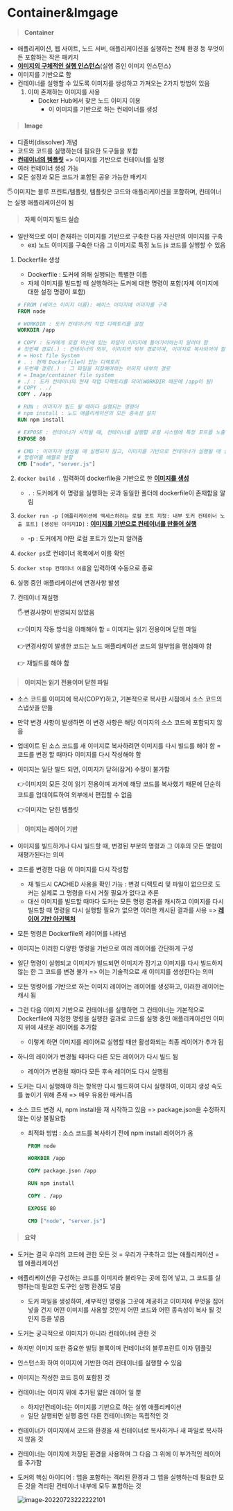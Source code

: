 # Container&Imgage

> #### Container

- 애플리케이션, 웹 사이트, 노드 서버, 애플리케이션을 실행하는 전체 환경 등 무엇이든 포함하는 작은 패키지
- **<u>이미지의 구체적인 실행 인스턴스</u>**(실행 중인 이미지 인스턴스)
- 이미지를 기반으로 함
- 컨테이너를 실행할 수 있도록 이미지를 생성하고 가져오는 2가지 방법이 있음
  1. 이미 존재하는 이미지를 사용
     - Docker Hub에서 찾은 노드 이미지 이용
       - 이 이미지를 기반으로 하는 컨테이너를 생성



> #### Image

- 디졸버(dissolver) 개념
- 코드와 코드를 실행하는데 필요한 도구들을 포함
- <u>**컨테이너의 템플릿**</u> => 이미지를 기반으로 컨테이너를 실행
- 여러 컨테이너 생성 가능
- 모든 설정과 모든 코드가 포함된 공유 가능한 패키지

🖐이미지는 블루 프린트/템플릿, 템플릿은 코드와 애플리케이션을 포함하며, 컨테이너는 실행 애플리케이션이 됨





> #### 자체 이미지 빌드 실습

- 일반적으로 이미 존재하는 이미지를 기반으로 구축한 다음 자신만의 이미지를 구축
  - ex) 노드 이미지를 구축한 다음 그 이미지로 특정 노드 js 코드를 실행할 수 있음

1. Dockerfile 생성

   - Dockerfile : 도커에 의해 실행되는 특별한 이름
   - 자체 이미지를 빌드할 때 실행하려는 도커에 대한 명령이 포함(자체 이미지에 대한 설정 명령이 포함)

   ```dockerfile
   # FROM (베이스 이미지 이름): 베이스 이미지에 이미지를 구축
   FROM node
   
   # WORKDIR : 도커 컨테이너의 작업 디렉토리를 설정
   WORKDIR /app
   
   # COPY : 도커에게 로컬 머신에 있는 파일이 이미지에 들어가야하는지 알려야 함
   # 첫번째 경로(.) : 컨테이너의 외부, 이미지의 외부 경로이며, 이미지로 복사되어야 할 파일이 있는 곳
   # = Host file System
   # . : 현재 Dockerfile이 있는 디렉토리
   # 두번째 경로(.) : 그 파일을 저장해야하는 이미지 내부의 경로
   # = Image/container file system
   # ./ : 도커 컨테이너의 현재 작업 디렉토리를 의미(WORKDIR 때문에 /app이 됨)
   # COPY . ./
   COPY . /app
   
   # RUN : 이미지가 빌드 될 때마다 실행되는 명령어
   # npm install : 노드 애플리케이션의 모든 종속성 설치
   RUN npm install
   
   # EXPOSE : 컨테이너가 시작될 때, 컨테이너를 실행할 로컬 시스템에 특정 포트를 노출하고 싶다는 것을 도커에게 알림 = 도커에서 포트 80을 연것
   EXPOSE 80
   
   # CMD : 이미지가 생성될 때 실행되지 않고, 이미지를 기반으로 컨테이너가 실행될 때 실행됨
   # 명령어를 배열로 분할
   CMD ["node", "server.js"]
   ```

2. `docker build .` 입력하여 dockerfile을 기반으로 한 **<u>이미지를 생성</u>**

   - `.` : 도커에게 이 명령을 실행하는 곳과 동일한 폴더에  dockerfile이 존재함을 알림

3. `docker run -p [애플리케이션에 액세스하려는 로컬 포트 지정: 내부 도커 컨테이너 노출 포트] [생성된 이미지ID]` : **<u>이미지를 기반으로 컨테이너를 만들어 실행</u>**

   - -p : 도커에게 어떤 로컬 포트가 있는지 알려줌

4. `docker ps`로 컨테이너 목록에서 이름 확인

5. `docker stop 컨테이너 이름`을 입력하여 수동으로 종료

6. 실행 중인 애플리케이션에 변경사항 발생

7. 컨테이너 재실행

   🖐변경사항이 반영되지 않았음

   👉이미지 작동 방식을 이해해야 함 = 이미지는 읽기 전용이며 닫힌 파일

   👉변경사항이 발생한 코드는 노드 애플리케이션 코드의 일부임을 명심해야 함

   👉 재빌드를 해야 함





> ####  이미지는 읽기 전용이며 닫힌 파일

- 소스 코드를 이미지에 복사(COPY)하고, 기본적으로 복사한 시점에서 소스 코드의 스냅샷을 만듦

- 만약 변경 사항이 발생하면 이 변경 사항은 해당 이미지의 소스 코드에 포함되지 않음

- 업데이트 된 소스 코드를 새 이미지로 복사하려면 이미지를 다시 빌드를 해야 함 = 코드를 변경 할 때마다 이미지를 다시 작성해야 함

- 이미지는 일단 빌드 되면, 이미지가 닫혀(잠겨) 수정이 불가함

  👉이미지의 모든 것이 읽기 전용이며 과거에 해당 코드를 복사했기 때문에 단순히 코드를 업데이트하여 외부에서 편집할 수 없음

  👉이미지는 닫힌 템플릿



> #### 이미지는 레이어 기반

- 이미지를 빌드하거나 다시 빌드할 때, 변경된 부분의 명령과 그 이후의 모든 명령이 재평가된다는 의미
- 코드를 변경한 다음 이 이미지를 다시 작성함
  - 재 빌드시 CACHED 사용을 확인 가능 : 변경 디렉토리 및 파일이 없으므로 도커는 실제로 그 명령을 다시 거칠 필요가 없다고 추론
  - 대신 이미지를 빌드할 때마다 도커는 모든 명령 결과를 캐시하고 이미지를 다시 빌드할 때  명령을 다시 실행할 필요가 없으면 이러한 캐시된 결과를 사용 => **<u>레이어 기반 아키텍처</u>**
- 모든 명령은  Dockerfile의 레이어를 나타냄
- 이미지는 이러한 다양한 명령을 기반으로 여러 레이어를 간단하게 구성
- 일단 명령이 실행되고 이미지가 빌드되면 이미지가 잠기고 이미지를 다시 빌드하지 않는 한 그 코드를 변경 불가 => 이는 기술적으로 새 이미지를 생성한다는 의미
- 모든 명령어를 기반으로 하는 이미지 레이어는 레이어를 생성하고, 이러한 레이어는 캐시 됨
- 그런 다음 이미지 기반으로 컨테이너를 실행하면 그 컨테이너는 기본적으로 Dockerfile에 지정한 명령을 실행한 결과로 코드를 실행 중인 애플리케이션인 이미지 위에 새로운 레이어를 추가함
  - 이렇게 하면 이미지를 레이어로 실행할 때만 활성화되는 최종 레이어가 추가 됨

- 하나의 레이어가 변경될 때마다 다른 모든 레이어가 다시 빌드 됨

  - 레이어가 변경될 때마다 모든 후속 레이어도 다시 실행됨

- 도커는 다시 실행해야 하는 항목만 다시 빌드하여 다시 실행하여, 이미지 생성 속도를 높이기 위해 존재 => 매우 유용한 매커니즘

- 소스 코드 변경 시, npm install을 재 시작하고 있음 => package.json을 수정하지 않는 이상 불필요함

  - 최적화 방법 : 소스 코드를 복사하기 전에 npm install 레이어가 옴

    ```dockerfile
    FROM node
    
    WORKDIR /app
    
    COPY package.json /app
    
    RUN npm install
    
    COPY . /app
    
    EXPOSE 80
    
    CMD ["node", "server.js"]
    ```

    

> #### 요약

- 도커는 결국 우리의 코드에 관한 모든 것 = 우리가 구축하고 있는 애플리케이션 = 웹 애플리케이션

- 애플리케이션을 구성하는 코드를 이미지라 불리우는 곳에 집어 넣고,  그 코드를 실행하는데 필요한 도구인 실행 환경도 넣음

  - 도커 파일을 생성하여, 세부적인 명령을 그곳에 제공하고 이미지에 무엇을 집어 넣을 건지 어떤 이미지를 사용할 것인지 어떤 코드와 어떤 종속성이 복사 될 것인지 등을 넣음

- 도커는 궁극적으로 이미지가 아니라 컨테이너에 관한 것

- 하지만 이미지 또한 중요한 빌딩 블록이며 컨테이너의 블루프린트 이자 템플릿

- 인스턴스화 하여 이미지에 기반한 여러 컨테이너를 실행할 수 있음

- 이미지는 작성한 코드 등이 포함된 것

- 컨테이너는 이미지 위에 추가된 얇은 레이어 일 뿐

  - 하지만컨테이너는 이미지를 기반으로 하는 실행 애플리케이션
  - 일단 실행되면 실행 중인 다른 컨테이너와는 독립적인 것

- 컨테이너가 이미지에서 코드와 환경을 새 컨테이너로 복사하거나 새 파일로 복사하지 않음 것

- 컨테이너는 이미지에 저장된 환경을 사용하며 그 다음 그 위에 이 부가적인 레이어를 추가함

- 도커의 핵심 아이디어 : 앱을 포함하는 격리된 환경과 그 앱을 실행하는데 필요한 모든 것을 격리된 컨테이너 내부에 모두 포함하는 것

  ![image-20220723222222101](images/03_Container&Imgage/image-20220723222222101.png)
